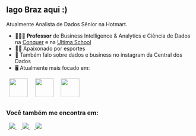 ## Iago Braz aqui :)
Atualmente Analista de Dados Sênior na Hotmart.

- 👨🏻‍💻 **Professor** de Business Intelligence & Analytics e Ciência de Dados na [Conquer](https://escolaconquer.com.br/pos-graduacao/business-intelligence-e-analytics) e na [Ultima School](https://ultima.school/)
- 🧗🏼 Apaixonado por esportes
- 📸 Também falo sobre dados e business no instagram da Central dos Dados
- 🖥️ Atualmente mais focado em:

<div display="inline">
  &nbsp;&nbsp;<img width ="50" height = "50" src="https://cdn.jsdelivr.net/gh/devicons/devicon/icons/python/python-original.svg" />&nbsp;&nbsp;
  &nbsp;&nbsp;<img width ="50" height = "50" src="https://cdn.jsdelivr.net/gh/devicons/devicon/icons/r/r-original.svg" />&nbsp;&nbsp;
  &nbsp;&nbsp;<img width ="50" height = "50" src="https://cdn.jsdelivr.net/gh/devicons/devicon/icons/sqlite/sqlite-original.svg" />&nbsp;&nbsp;
</div>

##

### Você também me encontra em:
&nbsp;<a href="https://br.linkedin.com/in/iagobraz">
  <img src="https://img.shields.io/badge/linkedin-%230077B5.svg?style=for-the-badge&logo=linkedin&logoColor=white">
</a>&nbsp;
&nbsp;<a href="https://www.instagram.com/_iagobraz_/">
  <img src="https://img.shields.io/badge/Instagram-%23E4405F.svg?style=for-the-badge&logo=Instagram&logoColor=white">
</a>&nbsp;
&nbsp;<a href = "mailto:contato@iagobraz.com">
  <img src="https://img.shields.io/badge/-Gmail-%23333?style=for-the-badge&logo=gmail&logoColor=white" target="_blank"></a>
</a>&nbsp;

  
  
<!--  &nbsp;<a href="https://llucaslleall.medium.com/">
<img src="https://img.shields.io/badge/Medium-12100E?style=for-the-badge&logo=medium&logoColor=white">
</a>&nbsp;-->


               
               


<!--
**IagohBraz/IagohBraz** is a ✨ _special_ ✨ repository because its `README.md` (this file) appears on your GitHub profile.

Here are some ideas to get you started:

- 🔭 I’m currently working on ...
- 🌱 I’m currently learning ...
- 👯 I’m looking to collaborate on ...
- 🤔 I’m looking for help with ...
- 💬 Ask me about ...
- 📫 How to reach me: ...
- 😄 Pronouns: ...
- ⚡ Fun fact: ...
-->
